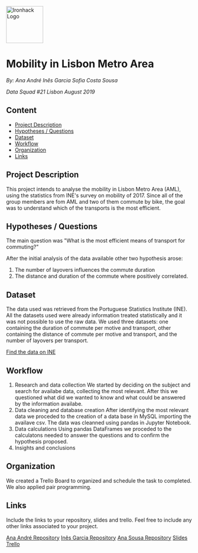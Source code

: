 <img src="https://bit.ly/2VnXWr2" alt="Ironhack Logo" width="100"/>

# Mobility in Lisbon Metro Area

*By:
Ana André
Inês Garcia
Sofia Costa Sousa*

*Data Squad #21
Lisbon
August 2019*

## Content
- [Project Description](#project-description)
- [Hypotheses / Questions](#hypotheses-/-questions)
- [Dataset](#dataset)
- [Workflow](#workflow)
- [Organization](#organization)
- [Links](#links)

<a name="project-description"></a>

## Project Description
This project intends to analyse the mobility in Lisbon Metro Area (AML), using the statistics from INE's survey on mobility of 2017. 
Since all of the group members are fom AML and two of them commute by bike, the goal was to understand which of the transports is the most efficient.

<a name="hypotheses-/-questions"></a>

## Hypotheses / Questions
The main question was "What is the most efficient means of transport for commuting?"

After the initial analysis of the data available other two hypothesis arose:
1. The number of layovers influences the commute duration
2. The distance and duration of the commute where positively correlated. 


<a name="dataset"></a>

## Dataset
The data used was retrieved from the Portuguese Statistics Institute (INE). All the datasets used were already information treated statistically and it was not possible to use the raw data. 
We used three datasets: one containing the duration of commute per motive and transport, other containing the distance of commute per motive and transport, and the number of layovers per transport. 

[Find the data on INE](https://www.ine.pt/xportal/xmain?xpid=INE&xpgid=ine_publicacoes&PUBLICACOESpub_boui=349495406&PUBLICACOESmodo=2&xlang=pt)


<a name="workflow"></a>

## Workflow

1. Research and data collection
We started by deciding on the subject and search for availabe data, collecting the most relevant. After this we questioned what did we wanted to know and what could be answered by the information availabe.
2. Data cleaning and database creation
After identifying the most relevant data we proceded to the creation of a data base in MySQL importing the availave csv. The data was cleanned using pandas in Jupyter Notebook. 
3. Data calculations
Using pandas DataFrames we proceded to the calculatons needed to answer the questions and to confirm the hypothesis proposed. 
4. Insights and conclusions


<a name="organization"></a>

## Organization
We created a Trello Board to organized and schedule the task to completed. 
We also applied pair programming. 

<a name="links"></a>

## Links
Include the links to your repository, slides and trello. Feel free to include any other links associated to your project. 

[Ana André Repository](https://github.com/Ana-Andre)
[Inês Garcia Repository](https://github.com/Inrx)
[Ana Sousa Repository](https://github.com/sofia-sousa) 
[Slides](https://www.canva.com/design/DADjUsukSg8/QX5Rxmwb8GWyI6XeTRQhvg/view?utm_content=DADjUsukSg8&utm_campaign=designshare&utm_medium=link&utm_source=sharebutton)  
[Trello](https://trello.com/b/C8h7IQZq) 
